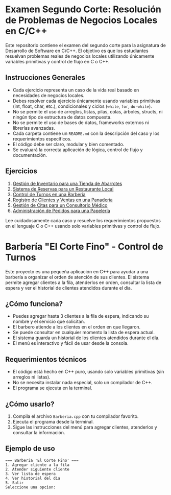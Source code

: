 # Examen Segundo Corte: Resolución de Problemas de Negocios Locales en C/C++

Este repositorio contiene el examen del segundo corte para la asignatura de Desarrollo de Software en C/C++. El objetivo es que los estudiantes resuelvan problemas reales de negocios locales utilizando únicamente variables primitivas y control de flujo en C o C++.

## Instrucciones Generales

- Cada ejercicio representa un caso de la vida real basado en necesidades de negocios locales.
- Debes resolver cada ejercicio únicamente usando variables primitivas (int, float, char, etc.), condicionales y ciclos (`while`, `for`, `do-while`).
- No se permite el uso de arreglos, listas, pilas, colas, árboles, structs, ni ningún tipo de estructura de datos compuesta.
- No se permite el uso de bases de datos, frameworks externos ni librerías avanzadas.
- Cada carpeta contiene un `README.md` con la descripción del caso y los requerimientos específicos.
- El código debe ser claro, modular y bien comentado.
- Se evaluará la correcta aplicación de lógica, control de flujo y documentación.

## Ejercicios
1. [Gestión de Inventario para una Tienda de Abarrotes](./Ejercicio1)
2. [Sistema de Reservas para un Restaurante Local](./Ejercicio2)
3. [Control de Turnos en una Barbería](./Ejercicio3)
4. [Registro de Clientes y Ventas en una Panadería](./Ejercicio4)
5. [Gestión de Citas para un Consultorio Médico](./Ejercicio5)
6. [Administración de Pedidos para una Papelería](./Ejercicio6)

Lee cuidadosamente cada caso y resuelve los requerimientos propuestos en el lenguaje C o C++ usando solo variables primitivas y control de flujo.

# Barbería "El Corte Fino" - Control de Turnos

Este proyecto es una pequeña aplicación en C++ para ayudar a una barbería a organizar el orden de atención de sus clientes. El sistema permite agregar clientes a la fila, atenderlos en orden, consultar la lista de espera y ver el historial de clientes atendidos durante el día.

## ¿Cómo funciona?

- Puedes agregar hasta 3 clientes a la fila de espera, indicando su nombre y el servicio que solicitan.
- El barbero atiende a los clientes en el orden en que llegaron.
- Se puede consultar en cualquier momento la lista de espera actual.
- El sistema guarda un historial de los clientes atendidos durante el día.
- El menú es interactivo y fácil de usar desde la consola.

## Requerimientos técnicos

- El código está hecho en C++ puro, usando solo variables primitivas (sin arreglos ni listas).
- No se necesita instalar nada especial, solo un compilador de C++.
- El programa se ejecuta en la terminal.

## ¿Cómo usarlo?

1. Compila el archivo `Barberia.cpp` con tu compilador favorito.
2. Ejecuta el programa desde la terminal.
3. Sigue las instrucciones del menú para agregar clientes, atenderlos y consultar la información.

## Ejemplo de uso

```
=== Barberia 'El Corte Fino' ===
1. Agregar cliente a la fila
2. Atender siguiente cliente
3. Ver lista de espera
4. Ver historial del dia
5. Salir
Seleccione una opcion:
```